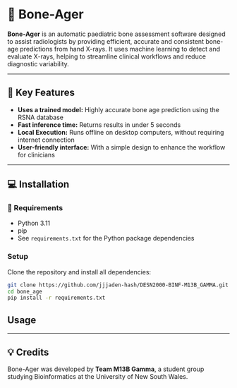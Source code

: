 # :bone: Bone-Ager

**Bone-Ager** is an automatic paediatric bone assessment software designed to assist radiologists by providing efficient, accurate and consistent bone-age predictions from hand X-rays. It uses machine learning to detect and evaluate X-rays, helping to streamline clinical workflows and reduce diagnostic variability.

---

## :mag_right: Key Features 

- **Uses a trained model:** Highly accurate bone age prediction using the RSNA database
- **Fast inference time:** Returns results in under 5 seconds 
- **Local Execution:** Runs offline on desktop computers, without requiring internet connection 
- **User-friendly interface:** With a simple design to enhance the workflow for clinicians 

---

## :computer: Installation

### :file_folder: Requirements

- Python 3.11 
- pip
- See `requirements.txt` for the Python package dependencies 

### Setup

Clone the repository and install all dependencies:
```bash
git clone https://github.com/jjjaden-hash/DESN2000-BINF-M13B_GAMMA.git
cd bone_age
pip install -r requirements.txt
```

## Usage

---

## :bulb: Credits

Bone-Ager was developed by **Team M13B Gamma**, a student group studying Bioinformatics at the University of New South Wales. 
